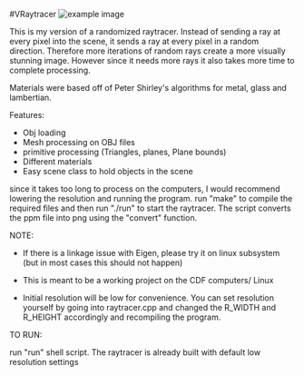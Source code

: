 #VRaytracer
![example image](Raytracer/image.png)

This is my version of a randomized raytracer. Instead of sending a ray at every pixel into the scene, it sends a ray at every pixel in a random direction. Therefore more iterations of random rays create a more visually stunning image. However since it needs more rays it also takes more time to complete processing. 

Materials were based off of Peter Shirley's algorithms for metal, glass and lambertian.

Features:
* Obj loading
* Mesh processing on OBJ files
* primitive processing (Triangles, planes, Plane bounds)
* Different materials
* Easy scene class to hold objects in the scene

since it takes too long to process on the computers, I would recommend lowering the resolution and running the program. run "make" to compile the required files and then run "./run" to start the raytracer. The script converts the ppm file into png using the "convert" function.

NOTE:
* If there is a linkage issue with Eigen, please try it on linux subsystem (but in most cases this should not happen)

* This is meant to be a working project on the CDF computers/ Linux

* Initial resolution will be low for convenience. You can set resolution yourself by going into raytracer.cpp and changed the R_WIDTH and R_HEIGHT accordingly and recompiling the program.


TO RUN:

run "run" shell script. The raytracer is already built with default low resolution settings
